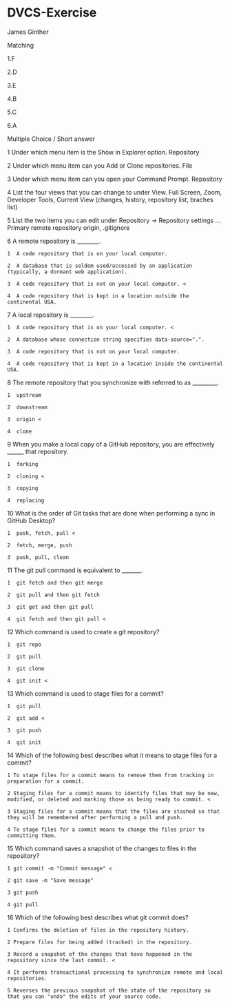 # DVCS-Exercise



James Ginther



Matching


1.F


2.D


3.E


4.B


5.C


6.A



Multiple Choice / Short answer


1 Under which menu item is the Show in Explorer option.    Repository

 
2 Under which menu item can you Add or Clone repositories. File
 
   
3 Under which menu item can you open your Command Prompt.  Repository
 
   
4 List the four views that you can change to under View.   Full Screen, Zoom, Developer Tools, Current View (changes, history, repository list, braches list)

5 List the two items you can edit under Repository → Repository settings ...  Primary remote repository origin, .gitignore

   
6 A remote repository is ________.
      
	1  A code repository that is on your local computer.
      
	2  A database that is seldom used/accessed by an application (typically, a dormant web application).
      
	3  A code repository that is not on your local computer. <
      
	4  A code repository that is kept in a location outside the continental USA.

   
7 A local repository is ________.
      
	1  A code repository that is on your local computer. <
      
	2  A database whose connection string specifies data-source=".".
      
	3  A code repository that is not on your local computer.
      
	4  A code repository that is kept in a location inside the continental USA.

   
8 The remote repository that you synchronize with referred to as _________.
      
	1  upstream
		  
	2  downstream
		  
	3  origin <
		  
	4  clone

    
9 When you make a local copy of a GitHub repository, you are effectively ______ that repository.
      
	1  forking
		  
	2  cloning <
		  
	3  copying
		  
	4  replacing

   
10 What is the order of Git tasks that are done when performing a sync in GitHub Desktop?
      
	1  push, fetch, pull <
		  
	2  fetch, merge, push
		  
	3  push, pull, clean
    
11 The git pull command is equivalent to _______.
     
	1  git fetch and then git merge
		 
	2  git pull and then git fetch
		 
	3  git get and then git pull
		 
	4  git fetch and then git pull <
   
12 Which command is used to create a git repository?
      
	1  git repo
		  
	2  git pull
		  
	3  git clone
		  
	4  git init <
   
13 Which command is used to stage files for a commit?
      
	1  git pull
		  
	2  git add <
		  
	3  git push
		  
	4  git init
   
14 Which of the following best describes what it means to stage files for a commit?
       
	1 To stage files for a commit means to remove them from tracking in preparation for a commit.
		   
	2 Staging files for a commit means to identify files that may be new, modified, or deleted and marking those as being ready to commit. <
		   
	3 Staging files for a commit means that the files are stashed so that they will be remembered after performing a pull and push.
		   
	4 To stage files for a commit means to change the files prior to committing them.
   
15 Which command saves a snapshot of the changes to files in the repository?
       
	1 git commit -m "Commit message" <
		   
	2 git save -m "Save message"
		   
	3 git push
		   
	4 git pull
   
16 Which of the following best describes what git commit does?
       
	1 Confirms the deletion of files in the repository history.
		   
	2 Prepare files for being added (tracked) in the repository.
		   
	3 Record a snapshot of the changes that have happened in the repository since the last commit. <
		   
	4 It performs transactional processing to synchronize remote and local repositories.
		   
	5 Reverses the previous snapshot of the state of the repository so that you can "undo" the edits of your source code.

